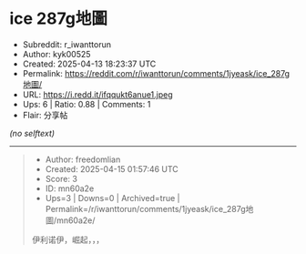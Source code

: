 # ice 287g地圖

- Subreddit: r_iwanttorun
- Author: kyk00525
- Created: 2025-04-13 18:23:37 UTC
- Permalink: https://reddit.com/r/iwanttorun/comments/1jyeask/ice_287g地圖/
- URL: https://i.redd.it/ifqqukt6anue1.jpeg
- Ups: 6 | Ratio: 0.88 | Comments: 1
- Flair: 分享帖

_(no selftext)_

---

> - Author: freedomlian
> - Created: 2025-04-15 01:57:46 UTC
> - Score: 3
> - ID: mn60a2e
> - Ups=3 | Downs=0 | Archived=true | Permalink=/r/iwanttorun/comments/1jyeask/ice_287g地圖/mn60a2e/
>
> 伊利诺伊，崛起，，，
